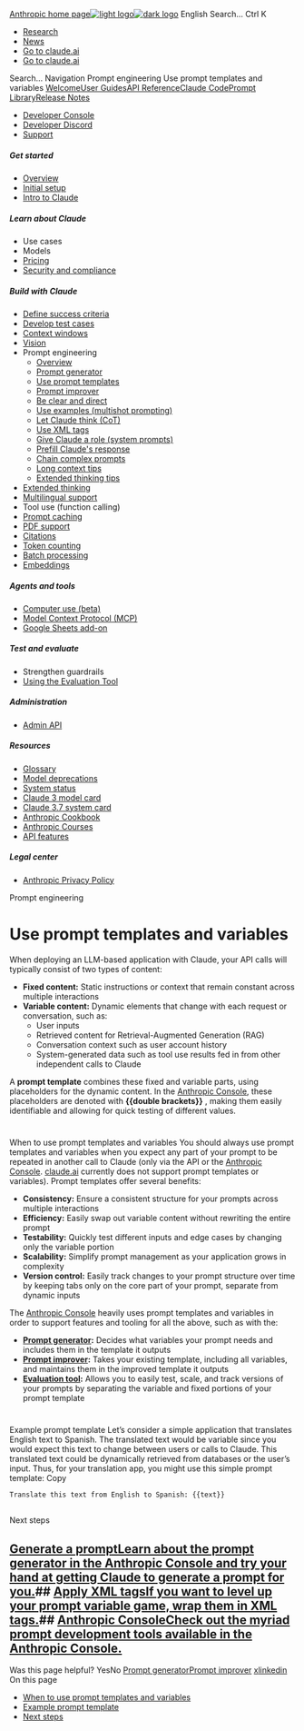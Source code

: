 [Anthropic home page![light logo](https://mintlify.s3.us-west-1.amazonaws.com/anthropic/logo/light.svg)![dark logo](https://mintlify.s3.us-west-1.amazonaws.com/anthropic/logo/dark.svg)](https://docs.anthropic.com/)
English
Search...
Ctrl K
  * [Research](https://www.anthropic.com/research)
  * [News](https://www.anthropic.com/news)
  * [Go to claude.ai](https://claude.ai/)
  * [Go to claude.ai](https://claude.ai/)


Search...
Navigation
Prompt engineering
Use prompt templates and variables
[Welcome](https://docs.anthropic.com/en/home)[User Guides](https://docs.anthropic.com/en/docs/welcome)[API Reference](https://docs.anthropic.com/en/api/getting-started)[Claude Code](https://docs.anthropic.com/en/docs/claude-code/overview)[Prompt Library](https://docs.anthropic.com/en/prompt-library/library)[Release Notes](https://docs.anthropic.com/en/release-notes/overview)
* [Developer Console](https://console.anthropic.com/)
* [Developer Discord](https://www.anthropic.com/discord)
* [Support](https://support.anthropic.com/)
##### Get started
  * [Overview](https://docs.anthropic.com/en/docs/welcome)
  * [Initial setup](https://docs.anthropic.com/en/docs/initial-setup)
  * [Intro to Claude](https://docs.anthropic.com/en/docs/intro-to-claude)


##### Learn about Claude
  * Use cases
  * Models
  * [Pricing](https://docs.anthropic.com/en/docs/about-claude/pricing)
  * [Security and compliance](https://trust.anthropic.com/)


##### Build with Claude
  * [Define success criteria](https://docs.anthropic.com/en/docs/build-with-claude/define-success)
  * [Develop test cases](https://docs.anthropic.com/en/docs/build-with-claude/develop-tests)
  * [Context windows](https://docs.anthropic.com/en/docs/build-with-claude/context-windows)
  * [Vision](https://docs.anthropic.com/en/docs/build-with-claude/vision)
  * Prompt engineering
    * [Overview](https://docs.anthropic.com/en/docs/build-with-claude/prompt-engineering/overview)
    * [Prompt generator](https://docs.anthropic.com/en/docs/build-with-claude/prompt-engineering/prompt-generator)
    * [Use prompt templates](https://docs.anthropic.com/en/docs/build-with-claude/prompt-engineering/prompt-templates-and-variables)
    * [Prompt improver](https://docs.anthropic.com/en/docs/build-with-claude/prompt-engineering/prompt-improver)
    * [Be clear and direct](https://docs.anthropic.com/en/docs/build-with-claude/prompt-engineering/be-clear-and-direct)
    * [Use examples (multishot prompting)](https://docs.anthropic.com/en/docs/build-with-claude/prompt-engineering/multishot-prompting)
    * [Let Claude think (CoT)](https://docs.anthropic.com/en/docs/build-with-claude/prompt-engineering/chain-of-thought)
    * [Use XML tags](https://docs.anthropic.com/en/docs/build-with-claude/prompt-engineering/use-xml-tags)
    * [Give Claude a role (system prompts)](https://docs.anthropic.com/en/docs/build-with-claude/prompt-engineering/system-prompts)
    * [Prefill Claude's response](https://docs.anthropic.com/en/docs/build-with-claude/prompt-engineering/prefill-claudes-response)
    * [Chain complex prompts](https://docs.anthropic.com/en/docs/build-with-claude/prompt-engineering/chain-prompts)
    * [Long context tips](https://docs.anthropic.com/en/docs/build-with-claude/prompt-engineering/long-context-tips)
    * [Extended thinking tips](https://docs.anthropic.com/en/docs/build-with-claude/prompt-engineering/extended-thinking-tips)
  * [Extended thinking](https://docs.anthropic.com/en/docs/build-with-claude/extended-thinking)
  * [Multilingual support](https://docs.anthropic.com/en/docs/build-with-claude/multilingual-support)
  * Tool use (function calling)
  * [Prompt caching](https://docs.anthropic.com/en/docs/build-with-claude/prompt-caching)
  * [PDF support](https://docs.anthropic.com/en/docs/build-with-claude/pdf-support)
  * [Citations](https://docs.anthropic.com/en/docs/build-with-claude/citations)
  * [Token counting](https://docs.anthropic.com/en/docs/build-with-claude/token-counting)
  * [Batch processing](https://docs.anthropic.com/en/docs/build-with-claude/batch-processing)
  * [Embeddings](https://docs.anthropic.com/en/docs/build-with-claude/embeddings)


##### Agents and tools
  * [Computer use (beta)](https://docs.anthropic.com/en/docs/agents-and-tools/computer-use)
  * [Model Context Protocol (MCP)](https://docs.anthropic.com/en/docs/agents-and-tools/mcp)
  * [Google Sheets add-on](https://docs.anthropic.com/en/docs/agents-and-tools/claude-for-sheets)


##### Test and evaluate
  * Strengthen guardrails
  * [Using the Evaluation Tool](https://docs.anthropic.com/en/docs/test-and-evaluate/eval-tool)


##### Administration
  * [Admin API](https://docs.anthropic.com/en/docs/administration/administration-api)


##### Resources
  * [Glossary](https://docs.anthropic.com/en/docs/resources/glossary)
  * [Model deprecations](https://docs.anthropic.com/en/docs/resources/model-deprecations)
  * [System status](https://status.anthropic.com/)
  * [Claude 3 model card](https://assets.anthropic.com/m/61e7d27f8c8f5919/original/Claude-3-Model-Card.pdf)
  * [Claude 3.7 system card](https://anthropic.com/claude-3-7-sonnet-system-card)
  * [Anthropic Cookbook](https://github.com/anthropics/anthropic-cookbook)
  * [Anthropic Courses](https://github.com/anthropics/courses)
  * [API features](https://docs.anthropic.com/en/docs/resources/api-features)


##### Legal center
  * [Anthropic Privacy Policy](https://www.anthropic.com/legal/privacy)


Prompt engineering
# Use prompt templates and variables
When deploying an LLM-based application with Claude, your API calls will typically consist of two types of content:
  * **Fixed content:** Static instructions or context that remain constant across multiple interactions
  * **Variable content:** Dynamic elements that change with each request or conversation, such as: 
    * User inputs
    * Retrieved content for Retrieval-Augmented Generation (RAG)
    * Conversation context such as user account history
    * System-generated data such as tool use results fed in from other independent calls to Claude


A **prompt template** combines these fixed and variable parts, using placeholders for the dynamic content. In the [Anthropic Console](https://console.anthropic.com/), these placeholders are denoted with **{{double brackets}}** , making them easily identifiable and allowing for quick testing of different values.
# 
[​](https://docs.anthropic.com/en/docs/build-with-claude/prompt-engineering/prompt-templates-and-variables#when-to-use-prompt-templates-and-variables)
When to use prompt templates and variables
You should always use prompt templates and variables when you expect any part of your prompt to be repeated in another call to Claude (only via the API or the [Anthropic Console](https://console.anthropic.com/). [claude.ai](https://claude.ai/) currently does not support prompt templates or variables).
Prompt templates offer several benefits:
  * **Consistency:** Ensure a consistent structure for your prompts across multiple interactions
  * **Efficiency:** Easily swap out variable content without rewriting the entire prompt
  * **Testability:** Quickly test different inputs and edge cases by changing only the variable portion
  * **Scalability:** Simplify prompt management as your application grows in complexity
  * **Version control:** Easily track changes to your prompt structure over time by keeping tabs only on the core part of your prompt, separate from dynamic inputs


The [Anthropic Console](https://console.anthropic.com/) heavily uses prompt templates and variables in order to support features and tooling for all the above, such as with the:
  * **[Prompt generator](https://docs.anthropic.com/en/docs/build-with-claude/prompt-engineering/prompt-generator):** Decides what variables your prompt needs and includes them in the template it outputs
  * **[Prompt improver](https://docs.anthropic.com/en/docs/build-with-claude/prompt-engineering/prompt-improver):** Takes your existing template, including all variables, and maintains them in the improved template it outputs
  * **[Evaluation tool](https://docs.anthropic.com/en/docs/test-and-evaluate/eval-tool):** Allows you to easily test, scale, and track versions of your prompts by separating the variable and fixed portions of your prompt template


# 
[​](https://docs.anthropic.com/en/docs/build-with-claude/prompt-engineering/prompt-templates-and-variables#example-prompt-template)
Example prompt template
Let’s consider a simple application that translates English text to Spanish. The translated text would be variable since you would expect this text to change between users or calls to Claude. This translated text could be dynamically retrieved from databases or the user’s input.
Thus, for your translation app, you might use this simple prompt template:
Copy
```
Translate this text from English to Spanish: {{text}}

```

## 
[​](https://docs.anthropic.com/en/docs/build-with-claude/prompt-engineering/prompt-templates-and-variables#next-steps)
Next steps
## [Generate a promptLearn about the prompt generator in the Anthropic Console and try your hand at getting Claude to generate a prompt for you.](https://docs.anthropic.com/en/docs/build-with-claude/prompt-engineering/prompt-generator)## [Apply XML tagsIf you want to level up your prompt variable game, wrap them in XML tags.](https://docs.anthropic.com/en/docs/build-with-claude/prompt-engineering/use-xml-tags)## [Anthropic ConsoleCheck out the myriad prompt development tools available in the Anthropic Console.](https://console.anthropic.com/)
Was this page helpful?
YesNo
[Prompt generator](https://docs.anthropic.com/en/docs/build-with-claude/prompt-engineering/prompt-generator)[Prompt improver](https://docs.anthropic.com/en/docs/build-with-claude/prompt-engineering/prompt-improver)
[x](https://x.com/AnthropicAI)[linkedin](https://www.linkedin.com/company/anthropicresearch)
On this page
  * [When to use prompt templates and variables](https://docs.anthropic.com/en/docs/build-with-claude/prompt-engineering/prompt-templates-and-variables#when-to-use-prompt-templates-and-variables)
  * [Example prompt template](https://docs.anthropic.com/en/docs/build-with-claude/prompt-engineering/prompt-templates-and-variables#example-prompt-template)
  * [Next steps](https://docs.anthropic.com/en/docs/build-with-claude/prompt-engineering/prompt-templates-and-variables#next-steps)


